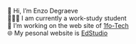 👋 Hi, I’m Enzo Degraeve <br>
👨🏻‍🎓 I am currently a work-study student <br>
🌱 I’m working on the web site of [1fo-Tech](https://1fo-tech.com) <br>
🌐 My pesonal website is [EdStudio](https://edstudio.fr/)

<!---
EnzoDeg40/EnzoDeg40 is a ✨ special ✨ repository because its `README.md` (this file) appears on your GitHub profile.
You can click the Preview link to take a look at your changes.
--->
